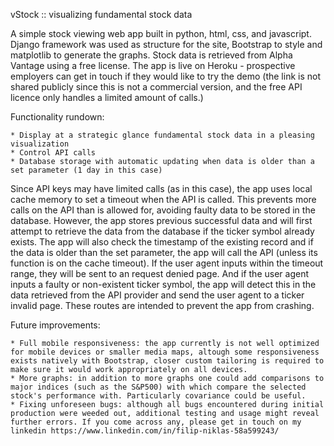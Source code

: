 vStock :: visualizing fundamental stock data

A simple stock viewing web app built in python, html, css, and javascript. Django framework was used as structure for the site, Bootstrap to style and matplotlib to generate the graphs. Stock data is retrieved from Alpha Vantage using a free license. The app is live on Heroku - prospective employers can get in touch if they would like to try the demo (the link is not shared publicly since this is not a commercial version, and the free API licence only handles a limited amount of calls.)

Functionality rundown:

    * Display at a strategic glance fundamental stock data in a pleasing visualization
    * Control API calls
    * Database storage with automatic updating when data is older than a set parameter (1 day in this case)

Since API keys may have limited calls (as in this case), the app uses local cache memory to set a timeout when the API is called. This prevents more calls on the API than is allowed for, avoiding faulty data to be stored in the database. However, the app stores previous successful data and will first attempt to retrieve the data from the database if the ticker symbol already exists. The app will also check the timestamp of the existing record and if the data is older than the set parameter, the app will call the API (unless its function is on the cache timeout). If the user agent inputs within the timeout range, they will be sent to an request denied page. And if the user agent inputs a faulty or non-existent ticker symbol, the app will detect this in the data retrieved from the API provider and send the user agent to a ticker invalid page. These routes are intended to prevent the app from crashing. 

Future improvements:

    * Full mobile responsiveness: the app currently is not well optimized for mobile devices or smaller media maps, altough some responsiveness exists natively with Bootstrap, closer custom tailoring is required to make sure it would work appropriately on all devices. 
    * More graphs: in addition to more graphs one could add comparisons to major indices (such as the S&P500) with which compare the selected stock's performance with. Particularly covariance could be useful. 
    * Fixing unforeseen bugs: although all bugs encountered during initial production were weeded out, additional testing and usage might reveal further errors. If you come across any, please get in touch on my linkedin https://www.linkedin.com/in/filip-niklas-58a599243/